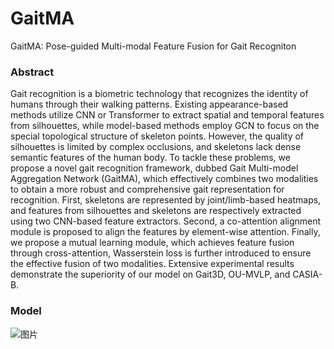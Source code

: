 # GaitMA
GaitMA: Pose-guided Multi-modal Feature Fusion for Gait Recogniton

### Abstract
Gait recognition is a biometric technology that recognizes the identity of humans through their walking patterns. Existing appearance-based methods utilize CNN or Transformer to extract spatial and temporal features from silhouettes, while model-based methods employ GCN to focus on the special topological structure of skeleton points. However, the quality of silhouettes is limited by complex occlusions, and skeletons lack dense semantic features of the human body. To tackle these problems, we propose a novel gait recognition framework, dubbed Gait Multi-model Aggregation Network (GaitMA), which effectively combines two modalities to obtain a more robust and comprehensive gait representation for recognition. First, skeletons are represented by joint/limb-based heatmaps, and features from silhouettes and skeletons are respectively extracted using two CNN-based feature extractors. Second, a co-attention alignment module is proposed to align the features by element-wise attention. Finally, we propose a mutual learning module, which achieves feature fusion through cross-attention, Wasserstein loss is further introduced to ensure the effective fusion of two modalities. Extensive experimental results demonstrate the superiority of our model on Gait3D, OU-MVLP, and CASIA-B.

### Model
![图片](img/skeleton.jpg)
